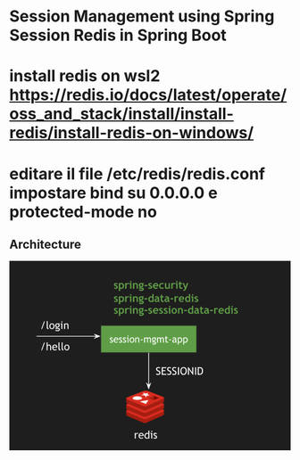 # Session Management using Spring Session Redis in Spring Boot
# install redis on wsl2 https://redis.io/docs/latest/operate/oss_and_stack/install/install-redis/install-redis-on-windows/
# editare il file /etc/redis/redis.conf impostare bind su 0.0.0.0 e  protected-mode no
## Architecture
![Architecture](./architecture.png)